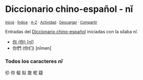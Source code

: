 # Diccionario chino-español - nǐ
<sup>[Inicio](../index.md) · [Índice](../indices/chino-espanol.md#ni) · [A-Z](../indices/alfabetico.md) · [Actividad](../indices/actividad.md) · <a href="../indices/chino-espanol-ni3.html" download="jucardus-chino-espanol-ni3.html">Descargar</a> · [Compartir](https://x.com/intent/tweet?text=Entradas%20del%20Diccionario%20chino-espa%C3%B1ol%20iniciadas%20en%20%C2%ABn%C7%90%C2%BB.%0A%E2%86%92%20https%3A%2F%2Fjucardus.github.io%2Findices%2Fchino-espanol-ni3.html%0A%0A%23chn_espnl_jucardus%20%23indcs_jucardus%0A%40jucardus)</sup>

Entradas del [Diccionario chino-español](../indices/chino-espanol.md#ni) iniciadas con la sílaba _nǐ_.

* [你 (你) [nǐ]](../contenido/n/i/3/ni3-20320.md)
* 你們 (你们) [nǐmen]

### Todos los caracteres _nǐ_

伱 你 儗 拟 旎 柅 薿
